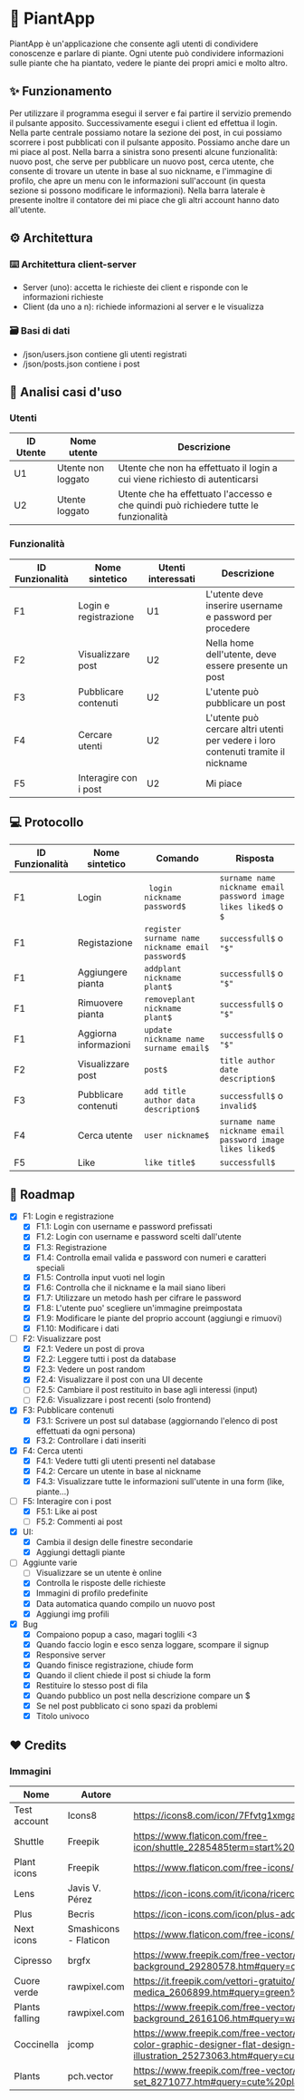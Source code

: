 # 🌵 PiantApp
<!--Hai mai voluto--> 
PiantApp è un'applicazione che consente agli utenti di condividere conoscenze e parlare di piante. Ogni utente può condividere informazioni sulle piante che ha piantato, vedere le piante dei propri amici e molto altro.

## ✨ Funzionamento
Per utilizzare il programma esegui il server e fai partire il servizio premendo il pulsante apposito. Successivamente esegui i client ed effettua il login.
Nella parte centrale possiamo notare la sezione dei post, in cui possiamo scorrere i post pubblicati con il pulsante apposito. Possiamo anche dare un mi piace al post.
Nella barra a sinistra sono presenti alcune funzionalità: nuovo post, che serve per pubblicare un nuovo post, cerca utente, che consente di trovare un utente in base al suo nickname, e l'immagine di profilo, che apre un menu con le informazioni sull'account (in questa sezione si possono modificare le informazioni). Nella barra laterale è presente inoltre il contatore dei mi piace che gli altri account hanno dato all'utente.

## ⚙️ Architettura
### ⌨️ Architettura client-server
 - Server (uno): accetta le richieste dei client e risponde con le informazioni richieste
 - Client (da uno a n): richiede informazioni al server e le visualizza
### 🗃️ Basi di dati
 - /json/users.json contiene gli utenti registrati
 - /json/posts.json contiene i post

## 🔎 Analisi casi d'uso 

### Utenti
| ID Utente | Nome utente        | Descrizione                                                                          |
| --------- | ------------------ | ------------------------------------------------------------------------------------ |
| U1        | Utente non loggato | Utente che non ha effettuato il login a cui viene richiesto di autenticarsi          |
| U2        | Utente loggato     | Utente che ha effettuato l'accesso e che quindi può richiedere tutte le funzionalità |

### Funzionalità
| ID Funzionalità | Nome sintetico        | Utenti interessati | Descrizione                                                                        |
| --------------- | --------------------- | ------------------ | ---------------------------------------------------------------------------------- |
| F1              | Login e registrazione | U1                 | L'utente deve inserire username e password per procedere                           |
| F2              | Visualizzare post     | U2                 | Nella home dell'utente, deve essere presente un post                               |
| F3              | Pubblicare contenuti  | U2                 | L'utente può pubblicare un post                                                    |
| F4              | Cercare utenti        | U2                 | L'utente può cercare altri utenti per vedere i loro contenuti tramite il nickname  |
| F5              | Interagire con i post | U2                 | Mi piace                                                                           |

## 💻 Protocollo
| ID Funzionalità | Nome sintetico        | Comando                                                 | Risposta                                                                   |
| --------------- | --------------------- | -----------------------------------------------------   | -------------------------------------------------------------------------- |
| F1              | Login                 | ``` login nickname password$```                         | ``` surname name nickname email password image likes liked$ ``` o ```$```  |
| F1              | Registazione          | ``` register surname name nickname email password$ ```  | ``` successfull$ ``` o ```"$"```                                           |
| F1              | Aggiungere pianta     | ``` addplant nickname plant$ ```                        | ``` successfull$ ``` o ```"$" ```                                          |
| F1              | Rimuovere pianta      | ``` removeplant nickname plant$ ```                     | ``` successfull$ ``` o ```"$" ```                                          |
| F1              | Aggiorna informazioni | ``` update nickname name surname email$ ```             | ``` successfull$ ``` o ```"$" ```                                          |
| F2              | Visualizzare post     | ``` post$ ```                                           | ``` title author date description$ ```                                     |
| F3              | Pubblicare contenuti  | ``` add title author data description$ ```              | ``` successfull$ ``` o ``` invalid$ ```                                    |
| F4              | Cerca utente          | ``` user nickname$ ```                                  | ``` surname name nickname email password image likes liked$ ```            |
| F5              | Like                  | ``` like title$ ```                                     | ``` successfull$ ```                                                       |

## 🚀 Roadmap
- [X] F1: Login e registrazione
  - [X] F1.1: Login con username e password prefissati
  - [X] F1.2: Login con username e password scelti dall'utente
  - [X] F1.3: Registrazione
  - [X] F1.4: Controlla email valida e password con numeri e caratteri speciali
  - [X] F1.5: Controlla input vuoti nel login
  - [X] F1.6: Controlla che il nickname e la mail siano liberi
  - [X] F1.7: Utilizzare un metodo hash per cifrare le password
  - [X] F1.8: L'utente puo' scegliere un'immagine preimpostata
  - [X] F1.9: Modificare le piante del proprio account (aggiungi e rimuovi)
  - [X] F1.10: Modificare i dati
- [ ] F2: Visualizzare post
  - [X] F2.1: Vedere un post di prova
  - [X] F2.2: Leggere tutti i post da database
  - [X] F2.3: Vedere un post random
  - [X] F2.4: Visualizzare il post con una UI decente
  - [ ] F2.5: Cambiare il post restituito in base agli interessi (input)
  - [ ] F2.6: Visualizzare i post recenti (solo frontend)
- [X] F3: Pubblicare contenuti
  - [X] F3.1: Scrivere un post sul database (aggiornando l'elenco di post effettuati da ogni persona)
  - [X] F3.2: Controllare i dati inseriti
- [X] F4: Cerca utenti
  - [X] F4.1: Vedere tutti gli utenti presenti nel database
  - [X] F4.2: Cercare un utente in base al nickname
  - [X] F4.3: Visualizzare tutte le informazioni sull'utente in una form (like, piante...)
- [ ] F5: Interagire con i post
  - [X] F5.1: Like ai post
  - [ ] F5.2: Commenti ai post
- [X] UI:
  - [X] Cambia il design delle finestre secondarie
  - [X] Aggiungi dettagli piante
- [ ] Aggiunte varie
  - [ ] Visualizzare se un utente è online
  - [X] Controlla le risposte delle richieste
  - [X] Immagini di profilo predefinite
  - [X] Data automatica quando compilo un nuovo post
  - [X] Aggiungi img profili
- [X] Bug
  - [X] Compaiono popup a caso, magari toglili <3
  - [X] Quando faccio login e esco senza loggare, scompare il signup
  - [X] Responsive server
  - [X] Quando finisce registrazione, chiude form
  - [X] Quando il client chiede il post si chiude la form
  - [X] Restituire lo stesso post di fila
  - [X] Quando pubblico un post nella descrizione compare un $
  - [X] Se nel post pubblicato ci sono spazi da problemi
  - [X] Titolo univoco

## ❤️ Credits
### Immagini
| Nome            | Autore                | Link                                                                  |
| --------------- | --------------------- | --------------------------------------------------------------------- |
| Test account    | Icons8                | https://icons8.com/icon/7Ffvtg1xmgaV/test-account                     |
| Shuttle         | Freepik               | https://www.flaticon.com/free-icon/shuttle_2285485term=start%20button&page=1&position=1&page=1&position=1&related_id=2285485&origin=tag   | 
| Plant icons	| Freepik		      | https://www.flaticon.com/free-icons/plant                                       |
| Lens            | Javis V. Pérez        | https://icon-icons.com/it/icona/ricerca-lente-di-ingrandimento/145939 |
| Plus            | Becris                | https://icon-icons.com/icon/plus-add-more-detail/82972                |  
| Next icons      | Smashicons - Flaticon | https://www.flaticon.com/free-icons/next
| Cipresso		| brgfx                 | https://www.freepik.com/free-vector/isolated-tree-white-background_29280578.htm#query=cartoon%20tree&position=20&from_view=keyword |
| Cuore verde	| rawpixel.com          | https://it.freepik.com/vettori-gratuito/illustrazione-dell-icona-medica_2606899.htm#query=green%20heart&position=21&from_view=search&track=sph |
| Plants falling  | rawpixel.com      | https://www.freepik.com/free-vector/illustration-hanging-plant-isolated-white-background_2616106.htm#query=watercolor%20plants&position=11&from_view=keyword |
| Coccinella      | jcomp             | https://www.freepik.com/free-vector/set-lady-bug-cute-bee-with-flower-cartoon-animal-element-drawing-water-color-graphic-designer-flat-design-vector-illustration_25273063.htm#query=cute%20leaves%20paint&position=5&from_view=search&track=sph |
| Plants          | pch.vector        | https://www.freepik.com/free-vector/potted-plants-set_8271077.htm#query=cute%20plants&position=0&from_view=keyword  |
